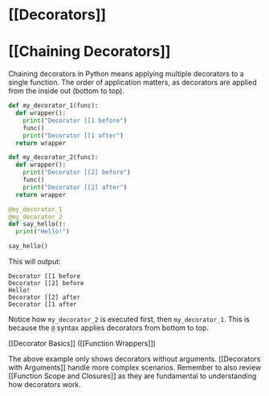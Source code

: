 # [[Decorators]]
# [[Chaining Decorators]] 
Chaining decorators in Python means applying multiple decorators to a single function.  The order of application matters, as decorators are applied from the inside out (bottom to top).

```python
def my_decorator_1(func):
  def wrapper():
    print("Decorator [[1 before")
    func()
    print("Decorator [[1 after")
  return wrapper

def my_decorator_2(func):
  def wrapper():
    print("Decorator [[2] before")
    func()
    print("Decorator [[2] after")
  return wrapper

@my_decorator_1
@my_decorator_2
def say_hello():
  print("Hello!")

say_hello()
```

This will output:

```
Decorator [[1 before
Decorator [[2] before
Hello!
Decorator [[2] after
Decorator [[1 after
```

Notice how `my_decorator_2` is executed first, then `my_decorator_1`.  This is because the `@` syntax applies decorators from bottom to top.


[[Decorator Basics]]  ([[Function Wrappers]])

The above example only shows decorators without arguments.  [[Decorators with Arguments]]  handle more complex scenarios.  Remember to also review [[Function Scope and Closures]] as they are fundamental to understanding how decorators work.
